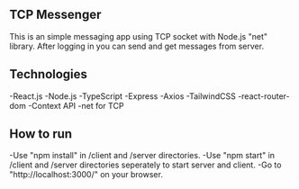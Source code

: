 ## TCP Messenger

This is an simple messaging app using TCP socket with Node.js "net" library.
After logging in you can send and get messages from server.

## Technologies
-React.js
-Node.js
-TypeScript
-Express
-Axios
-TailwindCSS
-react-router-dom
-Context API
-net for TCP

## How to run
-Use "npm install" in /client and /server directories.
-Use "npm start" in /client and /server directories seperately to start server and client. 
-Go to "http://localhost:3000/" on your browser.
